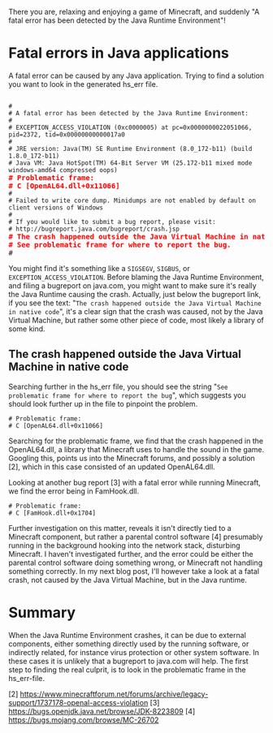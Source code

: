 There you are, relaxing and enjoying a game of Minecraft, and suddenly "A fatal error has been detected by the Java Runtime Environment"!

# Fatal errors in Java applications
A fatal error can be caused by any Java application. Trying to find a solution you want to look in the generated hs_err file.


<pre><code>
#
# A fatal error has been detected by the Java Runtime Environment:
#
# EXCEPTION_ACCESS_VIOLATION (0xc0000005) at pc=0x0000000022051066, pid=2372, tid=0x00000000000017a0
#
# JRE version: Java(TM) SE Runtime Environment (8.0_172-b11) (build 1.8.0_172-b11)
# Java VM: Java HotSpot(TM) 64-Bit Server VM (25.172-b11 mixed mode windows-amd64 compressed oops)
</code><b style="color:red;"># Problematic frame:</b>
<b style="color:red;"># C [OpenAL64.dll+0x11066]</b><code>
#
# Failed to write core dump. Minidumps are not enabled by default on client versions of Windows
#
# If you would like to submit a bug report, please visit:
# http://bugreport.java.com/bugreport/crash.jsp
</code><b style="color:red;"># The crash happened outside the Java Virtual Machine in native code.</b>
<b style="color:red;"># See problematic frame for where to report the bug.</b>
#
</pre>
You might find it's something like a `SIGSEGV`, `SIGBUS`, or `EXCEPTION_ACCESS_VIOLATION`. Before blaming the Java Runtime Environment, and filing a bugreport on java.com, you might want to make sure it's really the Java Runtime causing the crash. Actually, just below the bugreport link, if you see the text: "`The crash happened outside the Java Virtual Machine in native code`", it's a clear sign that the crash was caused, not by the Java Virtual Machine, but rather some other piece of code, most likely a library of some kind. 

## The crash happened outside the Java Virtual Machine in native code
Searching further in the hs_err file, you should see the string "`See problematic frame for where to report the bug`",  which suggests you should look further up in the file to pinpoint the problem. 

```
# Problematic frame:
# C [OpenAL64.dll+0x11066]
```

Searching for the problematic frame, we find that the crash happened in the OpenAL64.dll, a library that Minecraft uses to handle the sound in the game. Googling this, points us into the Minecraft forums, and possibly a solution [2], which in this case consisted of an updated OpenAL64.dll.

Looking at another bug report [3] with a fatal error while running Minecraft, we find the error being in FamHook.dll. 
```
# Problematic frame:
# C [FamHook.dll+0x1704]
```

Further investigation on this matter, reveals it isn't directly tied to a Minecraft component, but rather a parental control software [4] presumably running in the background hooking into the network stack, disturbing Minecraft. I haven't investigated further, and the error could be either the parental control software doing something wrong, or Minecraft not handling something correctly. In my next blog post, I'll however take a look at a fatal crash, not caused by the Java Virtual Machine, but in the Java runtime.

# Summary
When the Java Runtime Environment crashes, it can be due to external components, either something directly used by the running software, or indirectly related, for instance virus protection or other system software. In these cases it is unlikely that a bugreport to java.com will help. The first step to finding the real culprit, is to look in the problematic frame in the hs_err-file.

[2] https://www.minecraftforum.net/forums/archive/legacy-support/1737178-openal-access-violation
[3] https://bugs.openjdk.java.net/browse/JDK-8223809
[4] https://bugs.mojang.com/browse/MC-26702

